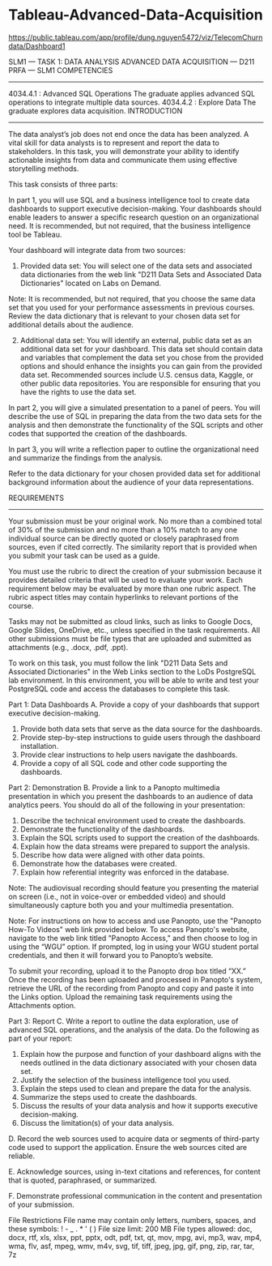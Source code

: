 # Tableau-Advanced-Data-Acquisition
https://public.tableau.com/app/profile/dung.nguyen5472/viz/TelecomChurndata/Dashboard1

SLM1 — TASK 1: DATA ANALYSIS
ADVANCED DATA ACQUISITION — D211
PRFA — SLM1
COMPETENCIES
________________________________________
4034.4.1 : Advanced SQL Operations
The graduate applies advanced SQL operations to integrate multiple data sources.
4034.4.2 : Explore Data
The graduate explores data acquisition.
INTRODUCTION
________________________________________
The data analyst’s job does not end once the data has been analyzed. A vital skill for data analysts is to represent and report the data to stakeholders. In this task, you will demonstrate your ability to identify actionable insights from data and communicate them using effective storytelling methods.

This task consists of three parts:

In part 1, you will use SQL and a business intelligence tool to create data dashboards to support executive decision-making. Your dashboards should enable leaders to answer a specific research question on an organizational need. It is recommended, but not required, that the business intelligence tool be Tableau.

Your dashboard will integrate data from two sources:

1.  Provided data set: You will select one of the data sets and associated data dictionaries from the web link "D211 Data Sets and Associated Data Dictionaries" located on Labs on Demand.

Note: It is recommended, but not required, that you choose the same data set that you used for your performance assessments in previous courses. Review the data dictionary that is relevant to your chosen data set for additional details about the audience.

2.  Additional data set: You will identify an external, public data set as an additional data set for your dashboard. This data set should contain data and variables that complement the data set you chose from the provided options and should enhance the insights you can gain from the provided data set. Recommended sources include U.S. census data, Kaggle, or other public data repositories. You are responsible for ensuring that you have the rights to use the data set.

In part 2, you will give a simulated presentation to a panel of peers. You will describe the use of SQL in preparing the data from the two data sets for the analysis and then demonstrate the functionality of the SQL scripts and other codes that supported the creation of the dashboards.

In part 3, you will write a reflection paper to outline the organizational need and summarize the findings from the analysis.

Refer to the data dictionary for your chosen provided data set for additional background information about the audience of your data representations.

REQUIREMENTS
________________________________________
Your submission must be your original work. No more than a combined total of 30% of the submission and no more than a 10% match to any one individual source can be directly quoted or closely paraphrased from sources, even if cited correctly. The similarity report that is provided when you submit your task can be used as a guide.

You must use the rubric to direct the creation of your submission because it provides detailed criteria that will be used to evaluate your work. Each requirement below may be evaluated by more than one rubric aspect. The rubric aspect titles may contain hyperlinks to relevant portions of the course.

Tasks may not be submitted as cloud links, such as links to Google Docs, Google Slides, OneDrive, etc., unless specified in the task requirements. All other submissions must be file types that are uploaded and submitted as attachments (e.g., .docx, .pdf, .ppt).

To work on this task, you must follow the link "D211 Data Sets and Associated Dictionaries" in the Web Links section to the LoDs PostgreSQL lab environment. In this environment, you will be able to write and test your PostgreSQL code and access the databases to complete this task.

Part 1:  Data Dashboards
A.  Provide a copy of your dashboards that support executive decision-making.
1.  Provide both data sets that serve as the data source for the dashboards.
2.  Provide step-by-step instructions to guide users through the dashboard installation.
3.  Provide clear instructions to help users navigate the dashboards.
4.  Provide a copy of all SQL code and other code supporting the dashboards.

Part 2:  Demonstration
B.  Provide a link to a Panopto multimedia presentation in which you present the dashboards to an audience of data analytics peers. You should do all of the following in your presentation:
1.  Describe the technical environment used to create the dashboards.
2.  Demonstrate the functionality of the dashboards.
3.  Explain the SQL scripts used to support the creation of the dashboards.
4.  Explain how the data streams were prepared to support the analysis.
5.  Describe how data were aligned with other data points.
6.  Demonstrate how the databases were created.
7.  Explain how referential integrity was enforced in the database.

Note: The audiovisual recording should feature you presenting the material on screen (i.e., not in voice-over or embedded video) and should simultaneously capture both you and your multimedia presentation.

Note: For instructions on how to access and use Panopto, use the "Panopto How-To Videos" web link provided below. To access Panopto's website, navigate to the web link titled "Panopto Access," and then choose to log in using the “WGU” option. If prompted, log in using your WGU student portal credentials, and then it will forward you to Panopto’s website.

To submit your recording, upload it to the Panopto drop box titled “XX.” Once the recording has been uploaded and processed in Panopto's system, retrieve the URL of the recording from Panopto and copy and paste it into the Links option. Upload the remaining task requirements using the Attachments option.

Part 3:  Report
C.  Write a report to outline the data exploration, use of advanced SQL operations, and the analysis of the data. Do the following as part of your report:
1.  Explain how the purpose and function of your dashboard aligns with the needs outlined in the data dictionary associated with your chosen data set.
2.  Justify the selection of the business intelligence tool you used.
3.  Explain the steps used to clean and prepare the data for the analysis.
4.  Summarize the steps used to create the dashboards.
5.  Discuss the results of your data analysis and how it supports executive decision-making.
6.  Discuss the limitation(s) of your data analysis.

D.  Record the web sources used to acquire data or segments of third-party code used to support the application. Ensure the web sources cited are reliable.

E.  Acknowledge sources, using in-text citations and references, for content that is quoted, paraphrased, or summarized.

F.  Demonstrate professional communication in the content and presentation of your submission.

File Restrictions
File name may contain only letters, numbers, spaces, and these symbols: ! - _ . * ' ( )
File size limit: 200 MB
File types allowed: doc, docx, rtf, xls, xlsx, ppt, pptx, odt, pdf, txt, qt, mov, mpg, avi, mp3, wav, mp4, wma, flv, asf, mpeg, wmv, m4v, svg, tif, tiff, jpeg, jpg, gif, png, zip, rar, tar, 7z
